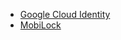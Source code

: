 - [Google Cloud Identity](https://cloud.google.com/identity/)
- [MobiLock](https://mobilock.in/mobile-device-management) 
